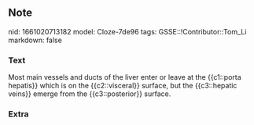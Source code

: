 ## Note
nid: 1661020713182
model: Cloze-7de96
tags: GSSE::!Contributor::Tom_Li
markdown: false

### Text
<div>
  Most main vessels and ducts of the liver enter or leave at the
  {{c1::porta hepatis}} which is on the {{c2::visceral}} surface,
  but the {{c3::hepatic veins}} emerge from the {{c3::posterior}}
  surface.
</div>

### Extra

